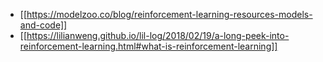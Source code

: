- [[https://modelzoo.co/blog/reinforcement-learning-resources-models-and-code]]
- [[https://lilianweng.github.io/lil-log/2018/02/19/a-long-peek-into-reinforcement-learning.html#what-is-reinforcement-learning]]